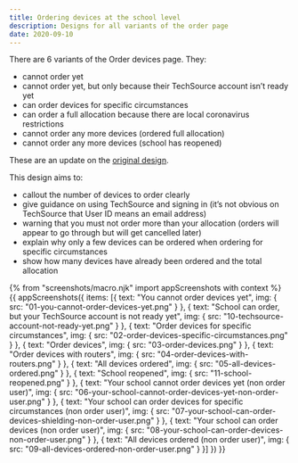 ```yaml
---
title: Ordering devices at the school level
description: Designs for all variants of the order page
date: 2020-09-10
---
```


There are 6 variants of the Order devices page. They:

- cannot order yet
- cannot order yet, but only because their TechSource account isn’t ready yet
- can order devices for specific circumstances
- can order a full allocation because there are local coronavirus restrictions
- cannot order any more devices (ordered full allocation)
- cannot order any more devices (school has reopened)

These are an update on the [original design](/school-devices/#order-devices-order-now-local-restrictions-imposed).

This design aims to:
- callout the number of devices to order clearly
- give guidance on using TechSource and signing in (it’s not obvious on TechSource that User ID means an email address)
- warning that you must not order more than your allocation (orders will appear to go through but will get cancelled later)
- explain why only a few devices can be ordered when ordering for specific circumstances
- show how many devices have already been ordered and the total allocation

{% from "screenshots/macro.njk" import appScreenshots with context %}
{{ appScreenshots({
  items: [{
      text: "You cannot order devices yet",
      img: { src: "01-you-cannot-order-devices-yet.png" }
    }, {
      text: "School can order, but your TechSource account is not ready yet",
      img: { src: "10-techsource-account-not-ready-yet.png" }
    }, {
      text: "Order devices for specific circumstances",
      img: { src: "02-order-devices-specific-circumstances.png" }
    }, {
      text: "Order devices",
      img: { src: "03-order-devices.png" }
    }, {
      text: "Order devices with routers",
      img: { src: "04-order-devices-with-routers.png" }
    }, {
      text: "All devices ordered",
      img: { src: "05-all-devices-ordered.png" }
    }, {
      text: "School reopened",
      img: { src: "11-school-reopened.png" }
    }, {
      text: "Your school cannot order devices yet (non order user)",
      img: { src: "06-your-school-cannot-order-devices-yet-non-order-user.png" }
    }, {
      text: "Your school can order devices for specific circumstances (non order user)",
      img: { src: "07-your-school-can-order-devices-shielding-non-order-user.png" }
    }, {
      text: "Your school can order devices (non order user)",
      img: { src: "08-your-school-can-order-devices-non-order-user.png" }
    }, {
      text: "All devices ordered (non order user)",
      img: { src: "09-all-devices-ordered-non-order-user.png" }
    }]
}) }}
